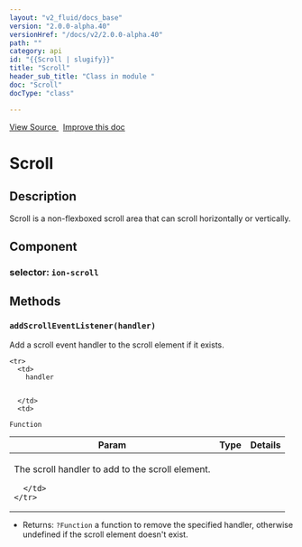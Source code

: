 ```yaml
---
layout: "v2_fluid/docs_base"
version: "2.0.0-alpha.40"
versionHref: "/docs/v2/2.0.0-alpha.40"
path: ""
category: api
id: "{{Scroll | slugify}}"
title: "Scroll"
header_sub_title: "Class in module "
doc: "Scroll"
docType: "class"

---
```





<div class="improve-docs">
  <a href='http://github.com/driftyco/ionic2/tree/master/ionic/components/scroll/scroll.ts#L8'>
    View Source
  </a>
  &nbsp;
  <a href='http://github.com/driftyco/ionic2/edit/master/ionic/components/scroll/scroll.ts#L8'>
    Improve this doc
  </a>

</div>




<h1 class="api-title">


Scroll






</h1>






<h2>Description</h2>

<p>Scroll is a non-flexboxed scroll area that can scroll horizontally or
vertically.</p>


<h2>Component</h2>
<h3>selector: <code>ion-scroll</code></h3>





<h2>Methods</h2>

<div id="addScrollEventListener"></div>

<h3>
<code>addScrollEventListener(handler)</code>

</h3>

Add a scroll event handler to the scroll element if it exists.



<table class="table" style="margin:0;">
  <thead>
    <tr>
      <th>Param</th>
      <th>Type</th>
      <th>Details</th>
    </tr>
  </thead>
  <tbody>
    
    <tr>
      <td>
        handler
        
        
      </td>
      <td>
        
  <code>Function</code>
      </td>
      <td>
        <p>The scroll handler to add to the scroll element.</p>

        
      </td>
    </tr>
    
  </tbody>
</table>






* Returns: 
  <code>?Function</code> a function to remove the specified handler, otherwise
undefined if the scroll element doesn't exist.


<!-- end content block -->


<!-- end body block -->

